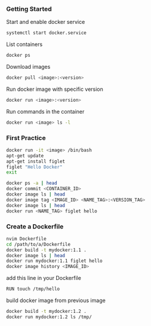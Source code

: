 ### Getting Started
Start and enable docker service
```sh
systemctl start docker.service
```
List containers
```sh
docker ps
```
Download images
```sh
docker pull <image>:<version>
```
Run docker image with specific version
```sh
docker run <image>:<version>
```
Run commands in the container
```sh
docker run <image> ls -l
```

### First Practice
```sh
docker run -it <image> /bin/bash
apt-get update
apt-get install figlet
figlet "Hello Docker"
exit
```
```sh
docker ps -a | head
docker commit <CONTAINER_ID>
docker image ls | head
docker image tag <IMAGE_ID> <NAME_TAG>:<VERSION_TAG>
docker image ls | head
docker run <NAME_TAG> figlet hello
```

### Create a Dockerfile

```sh
nvim Dockerfile
cd /path/to/a/Dockerfile
docker build -t mydocker:1.1 .
docker image ls | head
docker run mydocker:1.1 figlet hello
docker image history <IMAGE_ID>
```

add this line in your Dockerfile
```sh
RUN touch /tmp/hello
```
build docker image from previous image
```sh
docker build -t mydocker:1.2 .
docker run mydocker:1.2 ls /tmp/
```




